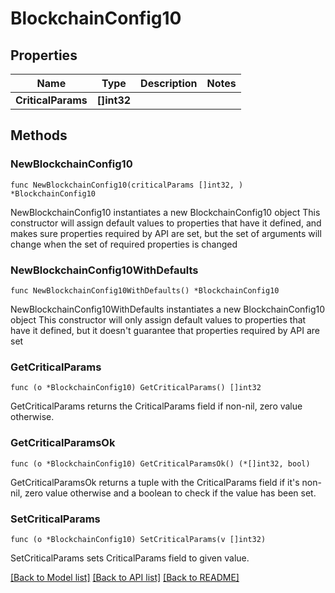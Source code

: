 # BlockchainConfig10

## Properties

Name | Type | Description | Notes
------------ | ------------- | ------------- | -------------
**CriticalParams** | **[]int32** |  | 

## Methods

### NewBlockchainConfig10

`func NewBlockchainConfig10(criticalParams []int32, ) *BlockchainConfig10`

NewBlockchainConfig10 instantiates a new BlockchainConfig10 object
This constructor will assign default values to properties that have it defined,
and makes sure properties required by API are set, but the set of arguments
will change when the set of required properties is changed

### NewBlockchainConfig10WithDefaults

`func NewBlockchainConfig10WithDefaults() *BlockchainConfig10`

NewBlockchainConfig10WithDefaults instantiates a new BlockchainConfig10 object
This constructor will only assign default values to properties that have it defined,
but it doesn't guarantee that properties required by API are set

### GetCriticalParams

`func (o *BlockchainConfig10) GetCriticalParams() []int32`

GetCriticalParams returns the CriticalParams field if non-nil, zero value otherwise.

### GetCriticalParamsOk

`func (o *BlockchainConfig10) GetCriticalParamsOk() (*[]int32, bool)`

GetCriticalParamsOk returns a tuple with the CriticalParams field if it's non-nil, zero value otherwise
and a boolean to check if the value has been set.

### SetCriticalParams

`func (o *BlockchainConfig10) SetCriticalParams(v []int32)`

SetCriticalParams sets CriticalParams field to given value.



[[Back to Model list]](../README.md#documentation-for-models) [[Back to API list]](../README.md#documentation-for-api-endpoints) [[Back to README]](../README.md)


